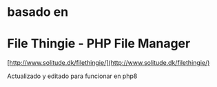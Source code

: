 
# basado en 
# File Thingie - PHP File Manager
[http://www.solitude.dk/filethingie/](http://www.solitude.dk/filethingie/)

Actualizado y editado para funcionar en php8